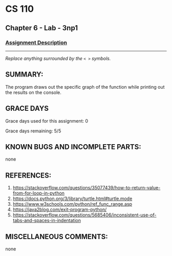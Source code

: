 # CS 110
## Chapter 6 - Lab - 3np1

### [Assignment Description](https://docs.google.com/document/d/1k8qs8vIsvlLiU3KX9Uql6LjVPWp0CBAjo_oArBhH2k4/edit?usp=sharing)

***

_Replace anything surrounded by the `< >` symbols._

## SUMMARY:
The program draws out the specific graph of the function while printing out the results on the console.

## GRACE DAYS
Grace days used for this assignment: 0

Grace days remaining: 5/5

## KNOWN BUGS AND INCOMPLETE PARTS:
 none

## REFERENCES:
1. https://stackoverflow.com/questions/35077439/how-to-return-value-from-for-loop-in-python
2. https://docs.python.org/3/library/turtle.html#turtle.mode
3. https://www.w3schools.com/python/ref_func_range.asp
4. https://java2blog.com/exit-program-python/
5. https://stackoverflow.com/questions/5685406/inconsistent-use-of-tabs-and-spaces-in-indentation

## MISCELLANEOUS COMMENTS:
none
